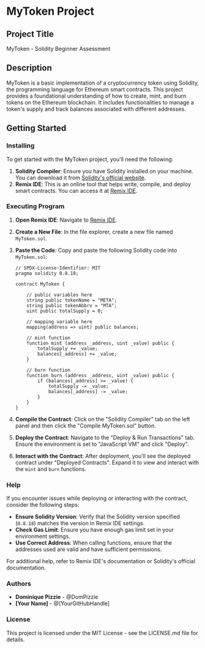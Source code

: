 # MyToken Project

## Project Title
MyToken - Solidity Beginner Assessment

## Description
MyToken is a basic implementation of a cryptocurrency token using Solidity, the programming language for Ethereum smart contracts. This project provides a foundational understanding of how to create, mint, and burn tokens on the Ethereum blockchain. It includes functionalities to manage a token's supply and track balances associated with different addresses.

## Getting Started

### Installing
To get started with the MyToken project, you'll need the following:

1. **Solidity Compiler**: Ensure you have Solidity installed on your machine. You can download it from [Solidity's official website](https://soliditylang.org/).
2. **Remix IDE**: This is an online tool that helps write, compile, and deploy smart contracts. You can access it at [Remix IDE](https://remix.ethereum.org/).

### Executing Program

1. **Open Remix IDE**: Navigate to [Remix IDE](https://remix.ethereum.org/).
2. **Create a New File**: In the file explorer, create a new file named `MyToken.sol`.
3. **Paste the Code**: Copy and paste the following Solidity code into `MyToken.sol`:

    ```solidity
    // SPDX-License-Identifier: MIT
    pragma solidity 0.8.18;

    contract MyToken {

        // public variables here
        string public tokenName = "META";
        string public tokenAbbrv = "MTA";
        uint public totalSupply = 0;

        // mapping variable here
        mapping(address => uint) public balances;

        // mint function
        function mint (address _address, uint _value) public {
            totalSupply += _value;
            balances[_address] += _value;
        }

        // burn function
        function burn (address _address, uint _value) public {
            if (balances[_address] >= _value) {
                totalSupply -= _value;
                balances[_address] -= _value;
            }
        }    
    }
    ```

4. **Compile the Contract**: Click on the "Solidity Compiler" tab on the left panel and then click the "Compile MyToken.sol" button.
5. **Deploy the Contract**: Navigate to the "Deploy & Run Transactions" tab. Ensure the environment is set to "JavaScript VM" and click "Deploy".
6. **Interact with the Contract**: After deployment, you'll see the deployed contract under "Deployed Contracts". Expand it to view and interact with the `mint` and `burn` functions.

### Help
If you encounter issues while deploying or interacting with the contract, consider the following steps:

- **Ensure Solidity Version**: Verify that the Solidity version specified (`0.8.18`) matches the version in Remix IDE settings.
- **Check Gas Limit**: Ensure you have enough gas limit set in your environment settings.
- **Use Correct Address**: When calling functions, ensure that the addresses used are valid and have sufficient permissions.

For additional help, refer to Remix IDE's documentation or Solidity's official documentation.

### Authors
- **Dominique Pizzie** - @DomPizzie
- **[Your Name]** - @[YourGitHubHandle]

### License
This project is licensed under the MIT License - see the LICENSE.md file for details.
